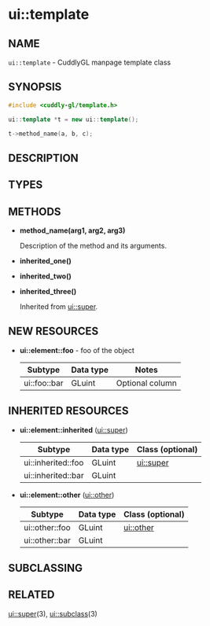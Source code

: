 ui::template
============

## NAME ##

`ui::template` - CuddlyGL manpage template class

## SYNOPSIS ##

<!-- Show each *new* method that the class provides. -->

```cpp
#include <cuddly-gl/template.h>

ui::template *t = new ui::template();

t->method_name(a, b, c);
```

## DESCRIPTION ##

<!-- Overview of what is added in this class.  If larger concepts are
introduced, add headings directly below to discuss each concept in
detail.  Include code snippets in additional headings where
relevant. -->

## TYPES ##

<!-- Optional section.  If the class has new types or special
namespaces, describe them here.  New resource namespaces should be
described in the NEW RESOURCES section, not here. -->

## METHODS ##

<!-- Only describe the public call interface.  Protected or private
methods should not be listed. -->

* **method_name(arg1, arg2, arg3)**

  Description of the method and its arguments.

<!-- Group methods inherited from each superclass together, and link
to that manual page.  Links should go to where the methods are
*defined*, rather than immediate superclasses (where different). -->

* **inherited_one()**
* **inherited_two()**
* **inherited_three()**

  Inherited from [ui::super](ui::super.md).

## NEW RESOURCES ##

* **ui::element::foo** - foo of the object

  | Subtype      | Data type | Notes           |
  | ------------ | --------- | --------------- |
  | ui::foo::bar | GLuint    | Optional column |

## INHERITED RESOURCES ##

* **ui::element::inherited** ([ui::super](ui::super.md))

  | Subtype            | Data type | Class (optional)          |
  | ------------------ | --------- | ------------------------- |
  | ui::inherited::foo | GLuint    | [ui::super](ui::super.md) |
  | ui::inherited::bar | GLuint    |                           |

* **ui::element::other** ([ui::other](ui::other))

  | Subtype        | Data type | Class (optional)          |
  | -------------- | --------- | ------------------------- |
  | ui::other::foo | GLuint    | [ui::other](ui::other.md) |
  | ui::other::bar | GLuint    |                           |

<!-- If the entire type and all subtypes are inherited from a single
class, link the class after the type name and omit the Class column
from the table.  Otherwise, omit the class following the type name,
add the Class column to the subtype table, and link to the appropriate
class for each subtype. -->

## SUBCLASSING ##

<!-- Optional section.  Any particular instructions on special
subclassing needs for the class. -->

## RELATED ##

<!-- Links to direct parent classes and subclasses of the class.  Each
link should be followed with the parenthesized section number of the
other page; programming libraries are always in section 3.  Links
should be separated by commas. -->

[ui::super](ui::super.md)(3), [ui::subclass](ui::subclass.md)(3)
